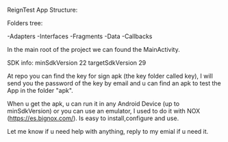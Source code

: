 ReignTest App Structure:

Folders tree:

-Adapters
-Interfaces
-Fragments
-Data
-Callbacks

In the main root of the project we can found the MainActivity.

SDK info:
        minSdkVersion 22
        targetSdkVersion 29

At repo you can find the key for sign apk (the key folder called key), I will send you the password of the key by email and u can find an apk
to test the App in the folder "apk".

When u get the apk, u can run it in any Android Device (up to minSdkVersion) or you can use an emulator, I used to do it with NOX (https://es.bignox.com/). Is easy to install,configure and use. 

Let me know if u need help with anything, reply to my emial if u need it.


